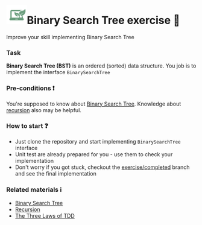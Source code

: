 # <img src="https://raw.githubusercontent.com/bobocode-projects/resources/master/image/logo_transparent_background.png" height=50/>Binary Search Tree exercise :muscle:
Improve your skill implementing Binary Search Tree

### Task
**Binary Search Tree (BST)** is an ordered (sorted) data structure. You job is to implement the interface `BinarySearchTree`
 
### Pre-conditions :heavy_exclamation_mark:
You're supposed to know about [Binary Search Tree](https://en.wikipedia.org/wiki/Binary_search_tree).
 Knowledge about [recursion](https://en.wikipedia.org/wiki/Recursion_(computer_science)) also may be helpful.

### How to start :question:
* Just clone the repository and start implementing `BinarySearchTree` interface
* Unit test are already prepared for you - use them to check your implementation
* Don't worry if you got stuck, checkout the [exercise/completed](https://github.com/bobocode-projects/tdd-exercises/tree/exercise/completed/binary-search-tree) branch and see the final implementation

### Related materials :information_source:
 * [Binary Search Tree](https://en.wikipedia.org/wiki/Binary_search_tree)
 * [Recursion](https://en.wikipedia.org/wiki/Recursion_(computer_science))
 * [The Three Laws of TDD](https://www.youtube.com/watch?v=qkblc5WRn-U&t=3476s)

